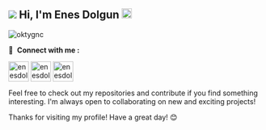 ## <a href="#"><img src="https://em-content.zobj.net/source/apple/391/laptop_1f4bb.png"></a> Hi, I'm Enes Dolgun <a href="https://github.com/enesdolgun33"><img src="https://media.giphy.com/media/hvRJCLFzcasrR4ia7z/giphy.gif" width="20" height="20"></a>

<p align="left"> <img src="https://komarev.com/ghpvc/?username=oktygnc&label=Profile%20views&color=0e75b6&style=flat" alt="oktygnc" /> </p>

🔗 &nbsp;**Connect with me :**
<p align="left">
<a href="https://www.linkedin.com/in/enes-dolgun-b7094b296/" target="blank"><img align="center" src="https://upload.wikimedia.org/wikipedia/commons/thumb/8/81/LinkedIn_icon.svg/1024px-LinkedIn_icon.svg.png" alt="enesdolgun" height="40" width="40" /></a>
<a href="mailto:enesdolgun33@gmail.com" target="blank"><img align="center" src="https://ssl.gstatic.com/ui/v1/icons/mail/rfr/gmail.ico" alt="enesdolgun" height="40" width="40" /></a>
<a href="https://instagram.com/enesdolgun10" target="blank"><img align="center" src="https://raw.githubusercontent.com/rahuldkjain/github-profile-readme-generator/master/src/images/icons/Social/instagram.svg" alt="enesdolgun" height="40" width="40" /></a>
</p>



Feel free to check out my repositories and contribute if you find something interesting. I'm always open to collaborating on new and exciting projects!

Thanks for visiting my profile! Have a great day! 😊
